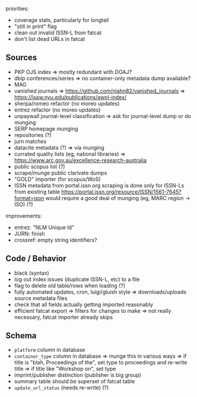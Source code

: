 
priorities:
- coverage stats, particularly for longtail
- "still in print" flag
- clean out invalid ISSN-L from fatcat
- don't list dead URLs in fatcat

## Sources

- PKP OJS index
    => mostly redundant with DOAJ?
- dblp conferences/series
    => no container-only metadata dump available?
- MAG
- vanished journals
    => https://github.com/njahn82/vanished_journals
    => https://isaw.nyu.edu/publications/awol-index/
- sherpa/romeo refactor (no moreo updates)
- entrez refactor (no moreo updates)
- unpaywall journal-level classification
    => ask for journal-level dump or do munging
- SERP homepage munging
- repositories (?)
- jurn matches
- datacite metadata (?)
    => via munging
- currated quality lists (eg, national libraries)
    => https://www.arc.gov.au/excellence-research-australia
- public scopus list (?)
- scrape/munge public clarivate dumps
- "GOLD" importer (for scopus/WoS)
- ISSN metadata from portal.issn.org
    scraping is done
    only for ISSN-Ls from existing table
    https://portal.issn.org/resource/ISSN/1561-7645?format=json
    would require a good deal of munging (eg, MARC region -> ISO) (?)

improvements:
- entrez: "NLM Unique Id"
- JURN: finish 
- crossref: empty string identifiers?

## Code / Behavior

- black (syntax)
- log out index issues (duplicate ISSN-L, etc) to a file
- flag to delete old table/rows when loading (?)
- fully automated updates, cron, luigi/gluish style
    => downloads/uploads source metadata files
- check that all fields actually getting imported reasonably
- efficient fatcat export
    => filters for changes to make
    => not really necessary, fatcat importer already skips

## Schema

- `platform` column in database
- `container_type` column in database
    => munge this in various ways
    => if title is "blah,  Proceedings of the", set type to proceedings and re-write title
    => if title like "Workshop on", set type
- imprint/publisher distinction (publisher is big group)
- summary table should be superset of fatcat table
- `update_url_status` (needs re-write) (?)
